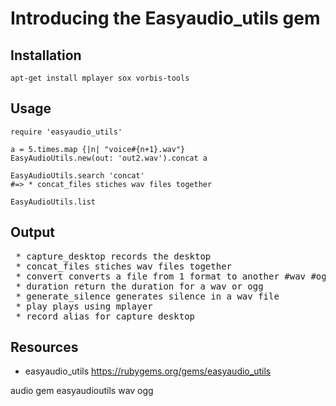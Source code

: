 # Introducing the Easyaudio_utils gem

## Installation

`apt-get install mplayer sox vorbis-tools`

## Usage

    require 'easyaudio_utils'

    a = 5.times.map {|n| "voice#{n+1}.wav"}
    EasyAudioUtils.new(out: 'out2.wav').concat a

    EasyAudioUtils.search 'concat'
    #=> * concat_files stiches wav files together

    EasyAudioUtils.list

## Output

<pre>
 * capture_desktop records the desktop
 * concat_files stiches wav files together
 * convert converts a file from 1 format to another #wav #ogg
 * duration return the duration for a wav or ogg 
 * generate_silence generates silence in a wav file
 * play plays using mplayer
 * record alias for capture_desktop
</pre>

## Resources

* easyaudio_utils https://rubygems.org/gems/easyaudio_utils

audio gem easyaudioutils wav ogg
